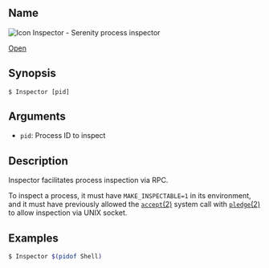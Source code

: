 ## Name

![Icon](/res/icons/16x16/app-inspector.png) Inspector - Serenity process inspector

[Open](file:///bin/Inspector)

## Synopsis

```**sh
$ Inspector [pid]
```

## Arguments

* `pid`: Process ID to inspect

## Description

Inspector facilitates process inspection via RPC.

To inspect a process, it must have `MAKE_INSPECTABLE=1` in its environment,
and it must have previously allowed the
[`accept`(2)](help://man/2/accept) system call with
[`pledge`(2)](help://man/2/pledge) to allow inspection
via UNIX socket.

## Examples

```sh
$ Inspector $(pidof Shell)
```
